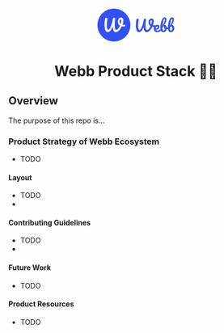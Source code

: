 <h1 align="center">
  <a href="https://www.webb.tools/">
    <img alt="Webb Logo" src="./assets/webb-icon.svg" width="30%" />
  </a>
  </br>
  </br>
  <span> Webb Product Stack 🚀🚀</span> 
</h1>

## Overview
The purpose of this repo is...

### Product Strategy of Webb Ecosystem
- TODO 
#### Layout
- TODO
- 
#### Contributing Guidelines
- TODO
- 
#### Future Work
- TODO

#### Product Resources
 - TODO





